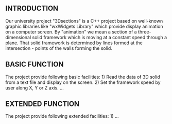 INTRODUCTION
------------

Our university project "3Dsections" is a C++ project based on well-known graphic libraries like "wxWidgets Library"
which provide display animation on a computer screen. By "animation" we mean a section of a three-dimensional solid 
framework which is moving at a constant speed through a plane. That solid framework is determined by lines formed at
the intersection - points of the walls forming the solid.


BASIC FUNCTION
--------------

The project provide following basic facilities:
	1) Read the data of 3D solid from a text file and display on the screen.
	2) Set the framework speed by user along X, Y or Z axis. 
	...


EXTENDED FUNCTION
-----------------

The project provide following extended facilities:
	1) ...
